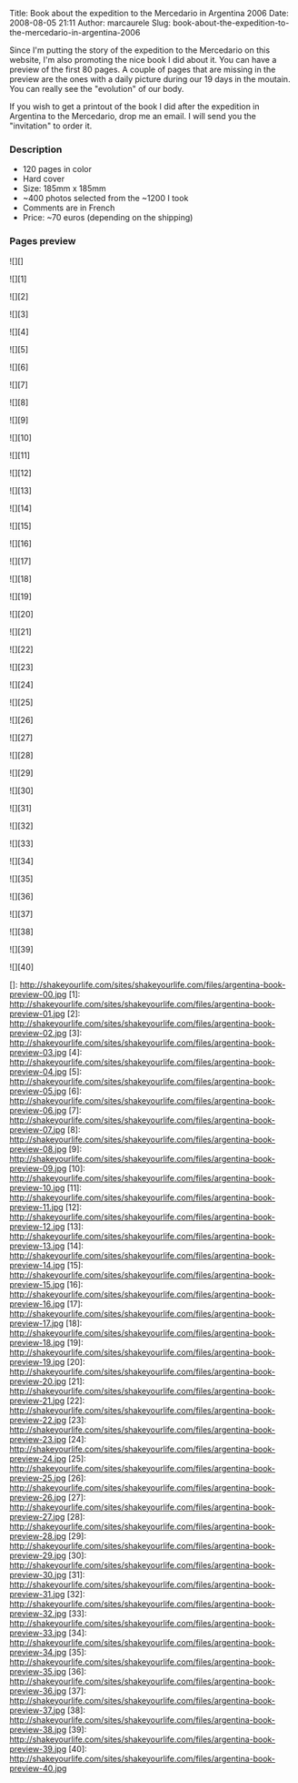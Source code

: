 Title: Book about the expedition to the Mercedario in Argentina 2006
Date: 2008-08-05 21:11
Author: marcaurele
Slug: book-about-the-expedition-to-the-mercedario-in-argentina-2006

Since I'm putting the story of the expedition to the Mercedario on this
website, I'm also promoting the nice book I did about it. You can have a
preview of the first 80 pages. A couple of pages that are missing in the
preview are the ones with a daily picture during our 19 days in the
moutain. You can really see the "evolution" of our body.

If you wish to get a printout of the book I did after the expedition in
Argentina to the Mercedario, drop me an email. I will send you the
"invitation" to order it.

<!--break--><!--break-->

### Description

-   120 pages in color
-   Hard cover
-   Size: 185mm x 185mm
-   \~400 photos selected from the \~1200 I took
-   Comments are in French
-   Price: \~70 euros (depending on the shipping)

### Pages preview

<div class="bookpreview">

![][]  

![][1]  

![][2]  

![][3]  

![][4]  

![][5]  

![][6]  

![][7]  

![][8]  

![][9]  

![][10]  

![][11]  

![][12]  

![][13]  

![][14]  

![][15]  

![][16]  

![][17]  

![][18]  

![][19]  

![][20]  

![][21]  

![][22]  

![][23]  

![][24]  

![][25]  

![][26]  

![][27]  

![][28]  

![][29]  

![][30]  

![][31]  

![][32]  

![][33]  

![][34]  

![][35]  

![][36]  

![][37]  

![][38]  

![][39]  

![][40]

<p>
</div>

  []: http://shakeyourlife.com/sites/shakeyourlife.com/files/argentina-book-preview-00.jpg
  [1]: http://shakeyourlife.com/sites/shakeyourlife.com/files/argentina-book-preview-01.jpg
  [2]: http://shakeyourlife.com/sites/shakeyourlife.com/files/argentina-book-preview-02.jpg
  [3]: http://shakeyourlife.com/sites/shakeyourlife.com/files/argentina-book-preview-03.jpg
  [4]: http://shakeyourlife.com/sites/shakeyourlife.com/files/argentina-book-preview-04.jpg
  [5]: http://shakeyourlife.com/sites/shakeyourlife.com/files/argentina-book-preview-05.jpg
  [6]: http://shakeyourlife.com/sites/shakeyourlife.com/files/argentina-book-preview-06.jpg
  [7]: http://shakeyourlife.com/sites/shakeyourlife.com/files/argentina-book-preview-07.jpg
  [8]: http://shakeyourlife.com/sites/shakeyourlife.com/files/argentina-book-preview-08.jpg
  [9]: http://shakeyourlife.com/sites/shakeyourlife.com/files/argentina-book-preview-09.jpg
  [10]: http://shakeyourlife.com/sites/shakeyourlife.com/files/argentina-book-preview-10.jpg
  [11]: http://shakeyourlife.com/sites/shakeyourlife.com/files/argentina-book-preview-11.jpg
  [12]: http://shakeyourlife.com/sites/shakeyourlife.com/files/argentina-book-preview-12.jpg
  [13]: http://shakeyourlife.com/sites/shakeyourlife.com/files/argentina-book-preview-13.jpg
  [14]: http://shakeyourlife.com/sites/shakeyourlife.com/files/argentina-book-preview-14.jpg
  [15]: http://shakeyourlife.com/sites/shakeyourlife.com/files/argentina-book-preview-15.jpg
  [16]: http://shakeyourlife.com/sites/shakeyourlife.com/files/argentina-book-preview-16.jpg
  [17]: http://shakeyourlife.com/sites/shakeyourlife.com/files/argentina-book-preview-17.jpg
  [18]: http://shakeyourlife.com/sites/shakeyourlife.com/files/argentina-book-preview-18.jpg
  [19]: http://shakeyourlife.com/sites/shakeyourlife.com/files/argentina-book-preview-19.jpg
  [20]: http://shakeyourlife.com/sites/shakeyourlife.com/files/argentina-book-preview-20.jpg
  [21]: http://shakeyourlife.com/sites/shakeyourlife.com/files/argentina-book-preview-21.jpg
  [22]: http://shakeyourlife.com/sites/shakeyourlife.com/files/argentina-book-preview-22.jpg
  [23]: http://shakeyourlife.com/sites/shakeyourlife.com/files/argentina-book-preview-23.jpg
  [24]: http://shakeyourlife.com/sites/shakeyourlife.com/files/argentina-book-preview-24.jpg
  [25]: http://shakeyourlife.com/sites/shakeyourlife.com/files/argentina-book-preview-25.jpg
  [26]: http://shakeyourlife.com/sites/shakeyourlife.com/files/argentina-book-preview-26.jpg
  [27]: http://shakeyourlife.com/sites/shakeyourlife.com/files/argentina-book-preview-27.jpg
  [28]: http://shakeyourlife.com/sites/shakeyourlife.com/files/argentina-book-preview-28.jpg
  [29]: http://shakeyourlife.com/sites/shakeyourlife.com/files/argentina-book-preview-29.jpg
  [30]: http://shakeyourlife.com/sites/shakeyourlife.com/files/argentina-book-preview-30.jpg
  [31]: http://shakeyourlife.com/sites/shakeyourlife.com/files/argentina-book-preview-31.jpg
  [32]: http://shakeyourlife.com/sites/shakeyourlife.com/files/argentina-book-preview-32.jpg
  [33]: http://shakeyourlife.com/sites/shakeyourlife.com/files/argentina-book-preview-33.jpg
  [34]: http://shakeyourlife.com/sites/shakeyourlife.com/files/argentina-book-preview-34.jpg
  [35]: http://shakeyourlife.com/sites/shakeyourlife.com/files/argentina-book-preview-35.jpg
  [36]: http://shakeyourlife.com/sites/shakeyourlife.com/files/argentina-book-preview-36.jpg
  [37]: http://shakeyourlife.com/sites/shakeyourlife.com/files/argentina-book-preview-37.jpg
  [38]: http://shakeyourlife.com/sites/shakeyourlife.com/files/argentina-book-preview-38.jpg
  [39]: http://shakeyourlife.com/sites/shakeyourlife.com/files/argentina-book-preview-39.jpg
  [40]: http://shakeyourlife.com/sites/shakeyourlife.com/files/argentina-book-preview-40.jpg
